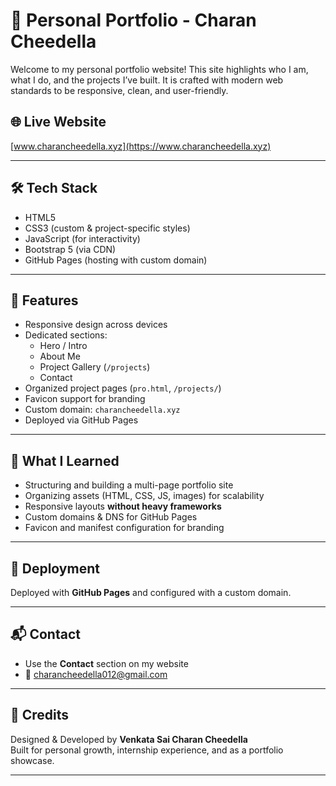 # 💼 Personal Portfolio - Charan Cheedella

Welcome to my personal portfolio website! This site highlights who I am, what I do, and the projects I’ve built. It is crafted with modern web standards to be responsive, clean, and user-friendly.

## 🌐 Live Website

[www.charancheedella.xyz](https://www.charancheedella.xyz)

---

## 🛠️ Tech Stack

- HTML5  
- CSS3 (custom & project-specific styles)
- JavaScript (for interactivity)
- Bootstrap 5 (via CDN)
- GitHub Pages (hosting with custom domain)

---

## 📱 Features

- Responsive design across devices
- Dedicated sections:
  - Hero / Intro
  - About Me
  - Project Gallery (`/projects`)
  - Contact
- Organized project pages (`pro.html`, `/projects/`)
- Favicon support for branding
- Custom domain: `charancheedella.xyz`
- Deployed via GitHub Pages

---

## 🧠 What I Learned

- Structuring and building a multi-page portfolio site
- Organizing assets (HTML, CSS, JS, images) for scalability
- Responsive layouts **without heavy frameworks**
- Custom domains & DNS for GitHub Pages
- Favicon and manifest configuration for branding

---

## 🚀 Deployment

Deployed with **GitHub Pages** and configured with a custom domain.

---

## 📬 Contact

- Use the **Contact** section on my website
- 📧 [charancheedella012@gmail.com](mailto:charancheedella012@gmail.com)

---

## 🔖 Credits

Designed & Developed by **Venkata Sai Charan Cheedella**  
Built for personal growth, internship experience, and as a portfolio showcase.

---

